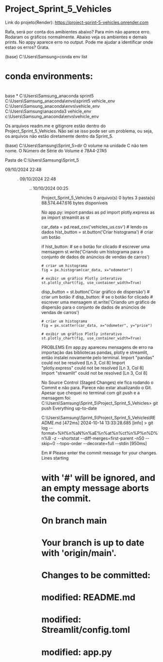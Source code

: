 # Project_Sprint_5_Vehicles
Link do projeto(Render): https://project-sprint-5-vehicles.onrender.com


Rafa, será por conta dos amibientes abaixo? Para mim não aparece erro. Rodaram os gráficos normalmente. Abaixo veja os ambientes e demais prints. No appy aparece erro no output. Pode me ajudar a identificar onde estao os erros? Grata.

(base) C:\Users\Samsung>conda env list
# conda environments:
#
base                  *  C:\Users\Samsung\_anaconda
sprint5                  C:\Users\Samsung\_anaconda\envs\sprint5
vehicle_env              C:\Users\Samsung\_anaconda\envs\vehicle_env
                         C:\Users\Samsung\anaconda3
vehicle_env              c:\Users\Samsung\_anaconda\envs\vehicle_env


Os arquivos readm.me e gitignore estão dentro do Project_Sprint_5_Vehicles. Não sei se isso pode ser um problema, ou seja, os arquivos não estão diretamente dentro da Sprint_5.

(base) C:\Users\Samsung\Sprint_5>dir
 O volume na unidade C não tem nome.
 O Número de Série do Volume é 78A4-27A5

 Pasta de C:\Users\Samsung\Sprint_5

09/10/2024  22:48    <DIR>          .
09/10/2024  22:48    <DIR>          ..
10/10/2024  00:25    <DIR>          Project_Sprint_5_Vehicles
               0 arquivo(s)              0 bytes
               3 pasta(s)   88.574.447.616 bytes disponíveis


  No app.py: 
  import pandas as pd
import plotly.express as px
import streamlit as st

car_data = pd.read_csv('vehicles_us.csv') # lendo os dados
hist_button = st.button('Criar histograma') # criar um botão

if hist_button: # se o botão for clicado
    # escrever uma mensagem
    st.write('Criando um histograma para o conjunto de dados de anúncios de vendas de carros')
    
    # criar um histograma
    fig = px.histogram(car_data, x="odometer")

    # exibir um gráfico Plotly interativo
    st.plotly_chart(fig, use_container_width=True)        

disp_button = st.button('Criar gráfico de dispersão') # criar um botão
if disp_button: # se o botão for clicado
    # escrever uma mensagem
    st.write('Criando um gráfico de dispersão para o conjunto de dados de anúncios de vendas de carros')

    # criar um histograma
    fig = px.scatter(car_data, x="odometer", y="price")

    # exibir um gráfico Plotly interativo
    st.plotly_chart(fig, use_container_width=True)


  PROBLEMS
   Em app.py apareceu mensagens de erro na importação das bibliotecas pandas, plotly e streamlit, então instalei novamente pelo terminal.
 Import "pandas" could not be resolved [Ln 3, Col 8]
 Import "plotly.express" could not be resolved [Ln 3, Col 8]
 Import "streamlit" could not be resolved [Ln 3, Col 8]

 
 No Source Control (Staged Changes) ele fica rodando o Commit e não para. Parece não estar atualizando o Git. Apesar que chequei no terminal com git push e a mensagem foi:  C:\Users\Samsung\Sprint_5\Project_Sprint_5_Vehicles> git push
Everything up-to-date

C:\Users\Samsung\Sprint_5\Project_Sprint_5_Vehicles\README.md [472ms]
2024-10-14 13:33:28.685 [info] > git log --format=%H%n%aN%n%aE%n%at%n%ct%n%P%n%D%n%B -z --shortstat --diff-merges=first-parent -n50 --skip=0 --topo-order --decorate=full --stdin [950ms]
 
 Em # Please enter the commit message for your changes. Lines starting
# with '#' will be ignored, and an empty message aborts the commit.
#
# On branch main
# Your branch is up to date with 'origin/main'.
#
# Changes to be committed:
#	modified:   README.md
#	modified:   Streamlit/config.toml
#	modified:   app.py
